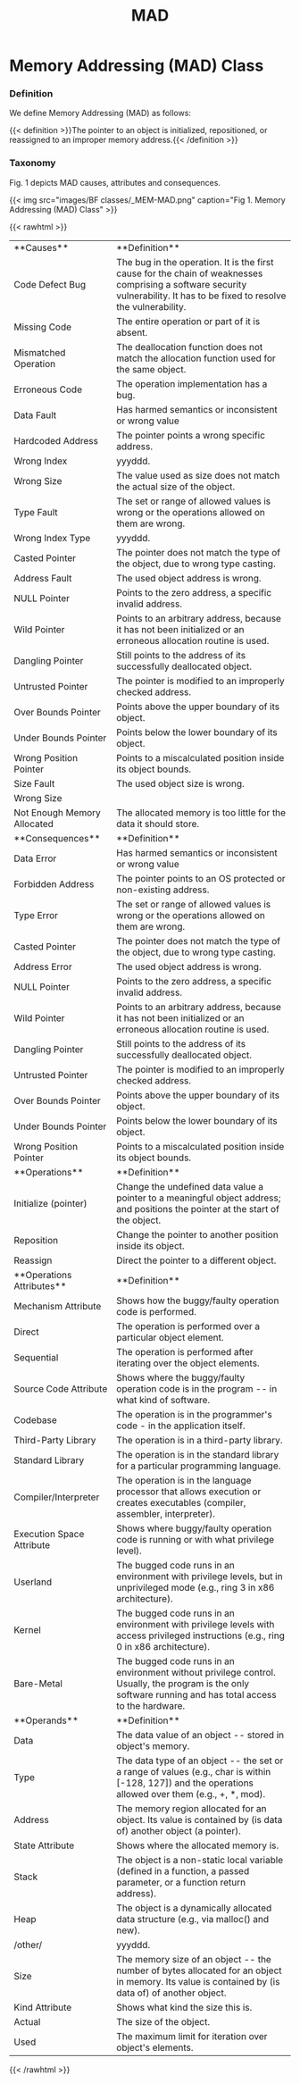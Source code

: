 ﻿---
weight: 3
title: "MAD"
---
# Memory Addressing (MAD) Class

### Definition

We define Memory Addressing (MAD) as follows:

{{< definition >}}The pointer to an object is initialized, repositioned, or reassigned to an improper memory address.{{< /definition >}}

### Taxonomy

Fig. 1 depicts MAD causes, attributes and consequences.

{{< img src="images/BF classes/_MEM-MAD.png" caption="Fig 1. Memory Addressing (MAD) Class" >}}


{{< rawhtml >}}
<table class="table">
		<tr>
			<td>
				**Causes**
			</td>
	<td>
				**Definition**
			</td>
	</tr>
	<tr>
			<td>Code Defect Bug</td>
	<td>The bug in the operation. It is the first cause for the chain of weaknesses comprising a software security vulnerability. It has to be fixed to resolve the vulnerability.</td>
	</tr>
	<tr>
			<td>Missing Code </td>
	<td>The entire operation or part of it is absent.</td>
	</tr>
	<tr>
			<td>Mismatched Operation </td>
	<td>The deallocation function does not match the allocation function used for the same object.</td>
	</tr>
	<tr>
			<td>Erroneous Code </td>
	<td>The operation implementation has a bug.</td>
	</tr>
	<tr>
			<td>Data Fault</td>
	<td>Has harmed semantics or inconsistent or wrong value</td>
	</tr>
	<tr>
			<td>Hardcoded Address </td>
	<td>The pointer points a wrong specific address.</td>
	</tr>
	<tr>
			<td>Wrong Index </td>
	<td>yyyddd.</td>
	</tr>
	<tr>
			<td>Wrong Size </td>
	<td>The value used as size does not match the actual size of the object.</td>
	</tr>
	<tr>
			<td>Type Fault</td>
	<td>The set or range of allowed values is wrong or the operations allowed on them are wrong.</td>
	</tr>
	<tr>
			<td>Wrong Index Type </td>
	<td>yyyddd.</td>
	</tr>
	<tr>
			<td>Casted Pointer </td>
	<td>The pointer does not match the type of the object, due to wrong type casting.</td>
	</tr>
	<tr>
			<td>Address Fault</td>
	<td>The used object address is wrong.</td>
	</tr>
	<tr>
			<td>NULL Pointer </td>
	<td>Points to the zero address, a specific invalid address.</td>
	</tr>
	<tr>
			<td>Wild Pointer </td>
	<td>Points to an arbitrary address, because it has not been initialized or an erroneous allocation routine is used.</td>
	</tr>
	<tr>
			<td>Dangling Pointer </td>
	<td>Still points to the address of its successfully deallocated object.</td>
	</tr>
	<tr>
			<td>Untrusted Pointer </td>
	<td>The pointer is modified to an improperly checked address.</td>
	</tr>
	<tr>
			<td>Over Bounds Pointer </td>
	<td>Points above the upper boundary of its object.</td>
	</tr>
	<tr>
			<td>Under Bounds Pointer </td>
	<td>Points below the lower boundary of its object.</td>
	</tr>
	<tr>
			<td>Wrong Position Pointer </td>
	<td>Points to a miscalculated position inside its object bounds.</td>
	</tr>
	<tr>
			<td>Size Fault</td>
	<td>The used object size is wrong.</td>
	</tr>
	<tr>
			<td>Wrong Size </td>
	<td></td>
	</tr>
	<tr>
			<td>Not Enough Memory Allocated </td>
	<td>The allocated memory is too little for the data it should store.</td>
	</tr>
	<tr>
			<td>
				**Consequences**
			</td>
	<td>
				**Definition**
			</td>
	</tr>
	<tr>
			<td>Data Error</td>
	<td>Has harmed semantics or inconsistent or wrong value</td>
	</tr>
	<tr>
			<td>Forbidden Address </td>
	<td>The pointer points to an OS protected or non-existing address.</td>
	</tr>
	<tr>
			<td>Type Error</td>
	<td>The set or range of allowed values is wrong or the operations allowed on them are wrong.</td>
	</tr>
	<tr>
			<td>Casted Pointer </td>
	<td>The pointer does not match the type of the object, due to wrong type casting.</td>
	</tr>
	<tr>
			<td>Address Error</td>
	<td>The used object address is wrong.</td>
	</tr>
	<tr>
			<td>NULL Pointer </td>
	<td>Points to the zero address, a specific invalid address.</td>
	</tr>
	<tr>
			<td>Wild Pointer </td>
	<td>Points to an arbitrary address, because it has not been initialized or an erroneous allocation routine is used.</td>
	</tr>
	<tr>
			<td>Dangling Pointer </td>
	<td>Still points to the address of its successfully deallocated object.</td>
	</tr>
	<tr>
			<td>Untrusted Pointer </td>
	<td>The pointer is modified to an improperly checked address.</td>
	</tr>
	<tr>
			<td>Over Bounds Pointer </td>
	<td>Points above the upper boundary of its object.</td>
	</tr>
	<tr>
			<td>Under Bounds Pointer </td>
	<td>Points below the lower boundary of its object.</td>
	</tr>
	<tr>
			<td>Wrong Position Pointer </td>
	<td>Points to a miscalculated position inside its object bounds.</td>
	</tr>
	<tr>
			<td>
				**Operations**
			</td>
	<td>
				**Definition**
			</td>
	</tr>
	<tr>
			<td>Initialize (pointer) </td>
	<td>Change the undefined data value a pointer to a meaningful object address; and positions the pointer at the start of the object.</td>
	</tr>
	<tr>
			<td>Reposition </td>
	<td>Change the pointer to another position inside its object.</td>
	</tr>
	<tr>
			<td>Reassign </td>
	<td>Direct the pointer to a different object.</td>
	</tr>
	<tr>
			<td>
				**Operations Attributes**
			</td>
	<td>
				**Definition**
			</td>
	</tr>
	<tr>
			<td>Mechanism Attribute</td>
	<td>Shows how the buggy/faulty operation code is performed.</td>
	</tr>
	<tr>
			<td>Direct </td>
	<td>The operation is performed over a particular object element.</td>
	</tr>
	<tr>
			<td>Sequential </td>
	<td>The operation is performed after iterating over the object elements.</td>
	</tr>
	<tr>
			<td>Source Code Attribute</td>
	<td>Shows where the buggy/faulty operation code is in the program -- in what kind of software.</td>
	</tr>
	<tr>
			<td>Codebase </td>
	<td>The operation is in the programmer's code - in the application itself.</td>
	</tr>
	<tr>
			<td>Third-Party Library </td>
	<td>The operation is in a third-party library.</td>
	</tr>
	<tr>
			<td>Standard Library </td>
	<td>The operation is in the standard library for a particular programming language.</td>
	</tr>
	<tr>
			<td>Compiler/Interpreter </td>
	<td>The operation is in the language processor that allows execution or creates executables (compiler, assembler, interpreter).</td>
	</tr>
	<tr>
			<td>Execution Space Attribute</td>
	<td>Shows where buggy/faulty operation code is running or with what privilege level).</td>
	</tr>
	<tr>
			<td>Userland </td>
	<td>The bugged code runs in an environment with privilege levels, but in unprivileged mode (e.g., ring 3 in x86 architecture).</td>
	</tr>
	<tr>
			<td>Kernel </td>
	<td>The bugged code runs in an environment with privilege levels with access privileged instructions (e.g., ring 0 in x86 architecture).</td>
	</tr>
	<tr>
			<td>Bare-Metal </td>
	<td>The bugged code runs in an environment without privilege control. Usually, the program is the only software running and has total access to the hardware.</td>
	</tr>
	<tr>
			<td>
				**Operands**
			</td>
	<td>
				**Definition**
			</td>
	</tr>
	<tr>
			<td>Data </td>
	<td>The data value of an object -- stored in object's memory.</td>
	</tr>
	<tr>
			<td>Type </td>
	<td>The data type of an object -- the set or a range of values (e.g., char is within [-128, 127]) and the operations allowed over them (e.g., +, *, mod).</td>
	</tr>
	<tr>
			<td>Address </td>
	<td>The memory region allocated for an object. Its value is contained by (is data of) another object (a pointer).</td>
	</tr>
	<tr>
			<td>State Attribute</td>
	<td>Shows where the allocated memory is.</td>
	</tr>
	<tr>
			<td>Stack </td>
	<td>The object is a non-static local variable (defined in a function, a passed parameter, or a function return address).</td>
	</tr>
	<tr>
			<td>Heap </td>
	<td>The object is a dynamically allocated data structure (e.g., via malloc() and new).</td>
	</tr>
	<tr>
			<td>/other/ </td>
	<td>yyyddd.</td>
	</tr>
	<tr>
			<td>Size </td>
	<td>The memory size of an object -- the number of bytes allocated for an object in memory. Its value is contained by (is data of) of another object.</td>
	</tr>
	<tr>
			<td>Kind Attribute</td>
	<td>Shows what kind the size this is.</td>
	</tr>
	<tr>
			<td>Actual </td>
	<td>The size of the object.</td>
	</tr>
	<tr>
			<td>Used </td>
	<td>The maximum limit for iteration over object's elements.</td>
	</tr>
	
</table>
{{< /rawhtml >}}
	
